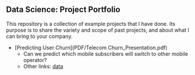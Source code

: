## Data Science: Project Portfolio

This repository is a collection of example projects that I have done. Its purpose is to share the variety and scope of past projects, and about what I can bring to your company.

* [Predicting User Churn](PDF/Telecom Churn_Presentation.pdf)
    * Can we predict which mobile subscribers will switch to other mobile operator?
    * Other links: [data](data/Telco_Churn)
